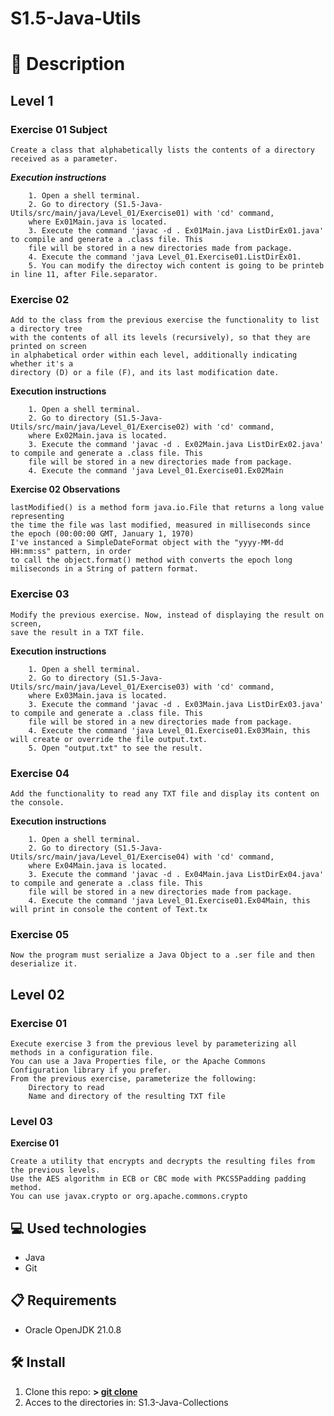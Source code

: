 # S1.5-Java-Utils

# 📄 **Description**

## **Level 1**

### **Exercise 01 Subject**

    Create a class that alphabetically lists the contents of a directory received as a parameter.

***Execution instructions***

		1. Open a shell terminal.
		2. Go to directory (S1.5-Java-Utils/src/main/java/Level_01/Exercise01) with 'cd' command,
		where Ex01Main.java is located.
		3. Execute the command 'javac -d . Ex01Main.java ListDirEx01.java' to compile and generate a .class file. This
		file will be stored in a new directories made from package.
		4. Execute the command 'java Level_01.Exercise01.ListDirEx01.
		5. You can modify the directoy wich content is going to be printeb in line 11, after File.separator.

### **Exercise 02**

	Add to the class from the previous exercise the functionality to list a directory tree 
	with the contents of all its levels (recursively), so that they are printed on screen 
	in alphabetical order within each level, additionally indicating whether it's a 
	directory (D) or a file (F), and its last modification date.

**Execution instructions**

		1. Open a shell terminal.
		2. Go to directory (S1.5-Java-Utils/src/main/java/Level_01/Exercise02) with 'cd' command,
		where Ex02Main.java is located.
		3. Execute the command 'javac -d . Ex02Main.java ListDirEx02.java' to compile and generate a .class file. This
		file will be stored in a new directories made from package.
		4. Execute the command 'java Level_01.Exercise01.Ex02Main

**Exercise 02 Observations**
	
	lastModified() is a method form java.io.File that returns a long value representing 
	the time the file was last modified, measured in milliseconds since the epoch (00:00:00 GMT, January 1, 1970)
	I've instanced a SimpleDateFormat object with the "yyyy-MM-dd HH:mm:ss" pattern, in order
	to call the object.format() method with converts the epoch long miliseconds in a String of pattern format.

### **Exercise 03**

    Modify the previous exercise. Now, instead of displaying the result on screen, 
	save the result in a TXT file.

**Execution instructions**

		1. Open a shell terminal.
		2. Go to directory (S1.5-Java-Utils/src/main/java/Level_01/Exercise03) with 'cd' command,
		where Ex03Main.java is located.
		3. Execute the command 'javac -d . Ex03Main.java ListDirEx03.java' to compile and generate a .class file. This
		file will be stored in a new directories made from package.
		4. Execute the command 'java Level_01.Exercise01.Ex03Main, this will create or override the file output.txt.
		5. Open "output.txt" to see the result.

### **Exercise 04**

	Add the functionality to read any TXT file and display its content on the console.

**Execution instructions**

		1. Open a shell terminal.
		2. Go to directory (S1.5-Java-Utils/src/main/java/Level_01/Exercise04) with 'cd' command,
		where Ex04Main.java is located.
		3. Execute the command 'javac -d . Ex04Main.java ListDirEx04.java' to compile and generate a .class file. This
		file will be stored in a new directories made from package.
		4. Execute the command 'java Level_01.Exercise01.Ex04Main, this will print in console the content of Text.tx

### **Exercise 05**

	Now the program must serialize a Java Object to a .ser file and then deserialize it.

## **Level 02**

### **Exercise 01**

	Execute exercise 3 from the previous level by parameterizing all methods in a configuration file.
	You can use a Java Properties file, or the Apache Commons Configuration library if you prefer.
	From the previous exercise, parameterize the following:
		Directory to read
		Name and directory of the resulting TXT file

### **Level 03**

**Exercise 01**

    Create a utility that encrypts and decrypts the resulting files from the previous levels.
	Use the AES algorithm in ECB or CBC mode with PKCS5Padding padding method. 
	You can use javax.crypto or org.apache.commons.crypto



## 💻 **Used technologies**

- Java
- Git

## 📋 **Requirements**

- Oracle OpenJDK 21.0.8

## 🛠️ **Install**

1. Clone this repo: **>  [git clone](https://github.com/mirexan/S1.2-Exceptions.git)**
2. Acces to the directories in: S1.3-Java-Collections